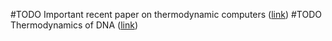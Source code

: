#TODO Important recent paper on thermodynamic computers ([link](https://www.biorxiv.org/content/10.1101/2025.07.16.664196v1.full.pdf))
#TODO Thermodynamics of DNA ([link](https://journals.aps.org/prl/abstract/10.1103/PhysRevLett.107.068102))